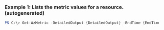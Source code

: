 ### Example 1: Lists the metric values for a resource. (autogenerated)
```powershell
PS C:\> Get-AzMetric -DetailedOutput {DetailedOutput} -EndTime {EndTime} -MetricName {MetricName} -ResourceId /subscriptions/00000000-0000-0000-0000-000000000000/resourceGroups/Default-Web-EastUS/providers/microsoft.web/sites/website3 -StartTime {StartTime} -TimeGrain {TimeGrain}
```


